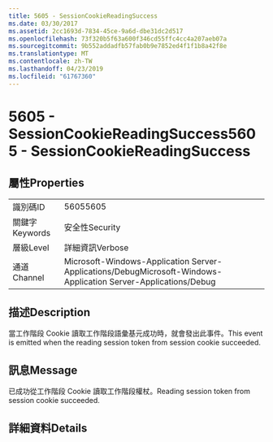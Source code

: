 ```yaml
---
title: 5605 - SessionCookieReadingSuccess
ms.date: 03/30/2017
ms.assetid: 2cc1693d-7834-45ce-9a6d-dbe31dc2d517
ms.openlocfilehash: 73f320b5f63a600f346cd55ffc4cc4a207aeb07a
ms.sourcegitcommit: 9b552addadfb57fab0b9e7852ed4f1f1b8a42f8e
ms.translationtype: MT
ms.contentlocale: zh-TW
ms.lasthandoff: 04/23/2019
ms.locfileid: "61767360"
---
```

# <a name="5605---sessioncookiereadingsuccess"></a><span data-ttu-id="85372-102">5605 - SessionCookieReadingSuccess</span><span class="sxs-lookup"><span data-stu-id="85372-102">5605 - SessionCookieReadingSuccess</span></span>
## <a name="properties"></a><span data-ttu-id="85372-103">屬性</span><span class="sxs-lookup"><span data-stu-id="85372-103">Properties</span></span>  
  
|||  
|-|-|  
|<span data-ttu-id="85372-104">識別碼</span><span class="sxs-lookup"><span data-stu-id="85372-104">ID</span></span>|<span data-ttu-id="85372-105">5605</span><span class="sxs-lookup"><span data-stu-id="85372-105">5605</span></span>|  
|<span data-ttu-id="85372-106">關鍵字</span><span class="sxs-lookup"><span data-stu-id="85372-106">Keywords</span></span>|<span data-ttu-id="85372-107">安全性</span><span class="sxs-lookup"><span data-stu-id="85372-107">Security</span></span>|  
|<span data-ttu-id="85372-108">層級</span><span class="sxs-lookup"><span data-stu-id="85372-108">Level</span></span>|<span data-ttu-id="85372-109">詳細資訊</span><span class="sxs-lookup"><span data-stu-id="85372-109">Verbose</span></span>|  
|<span data-ttu-id="85372-110">通道</span><span class="sxs-lookup"><span data-stu-id="85372-110">Channel</span></span>|<span data-ttu-id="85372-111">Microsoft-Windows-Application Server-Applications/Debug</span><span class="sxs-lookup"><span data-stu-id="85372-111">Microsoft-Windows-Application Server-Applications/Debug</span></span>|  
  
## <a name="description"></a><span data-ttu-id="85372-112">描述</span><span class="sxs-lookup"><span data-stu-id="85372-112">Description</span></span>  
 <span data-ttu-id="85372-113">當工作階段 Cookie 讀取工作階段語彙基元成功時，就會發出此事件。</span><span class="sxs-lookup"><span data-stu-id="85372-113">This event is emitted when the reading session token from session cookie succeeded.</span></span>  
  
## <a name="message"></a><span data-ttu-id="85372-114">訊息</span><span class="sxs-lookup"><span data-stu-id="85372-114">Message</span></span>  
 <span data-ttu-id="85372-115">已成功從工作階段 Cookie 讀取工作階段權杖。</span><span class="sxs-lookup"><span data-stu-id="85372-115">Reading session token from session cookie succeeded.</span></span>  
  
## <a name="details"></a><span data-ttu-id="85372-116">詳細資料</span><span class="sxs-lookup"><span data-stu-id="85372-116">Details</span></span>

